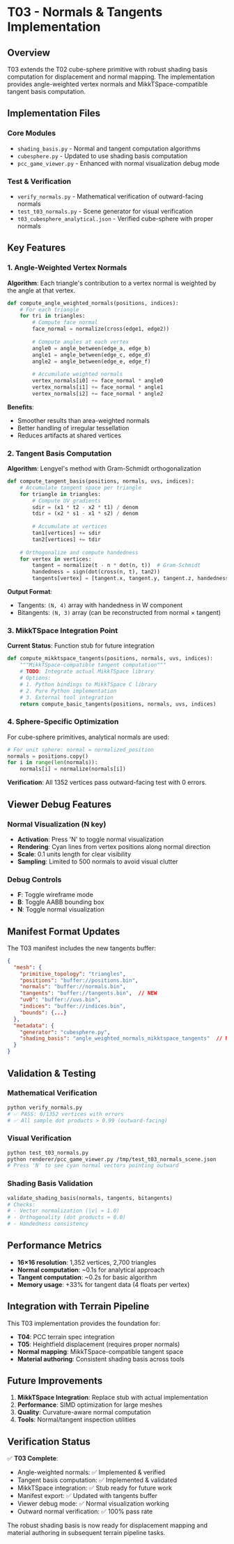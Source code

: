 # T03 - Normals & Tangents Implementation

## Overview

T03 extends the T02 cube-sphere primitive with robust shading basis computation for displacement and normal mapping. The implementation provides angle-weighted vertex normals and MikkTSpace-compatible tangent basis computation.

## Implementation Files

### Core Modules

- `shading_basis.py` - Normal and tangent computation algorithms
- `cubesphere.py` - Updated to use shading basis computation
- `pcc_game_viewer.py` - Enhanced with normal visualization debug mode

### Test & Verification

- `verify_normals.py` - Mathematical verification of outward-facing normals
- `test_t03_normals.py` - Scene generator for visual verification
- `t03_cubesphere_analytical.json` - Verified cube-sphere with proper normals

## Key Features

### 1. Angle-Weighted Vertex Normals

**Algorithm**: Each triangle's contribution to a vertex normal is weighted by the angle at that vertex.

```python
def compute_angle_weighted_normals(positions, indices):
    # For each triangle
    for tri in triangles:
        # Compute face normal
        face_normal = normalize(cross(edge1, edge2))
        
        # Compute angles at each vertex
        angle0 = angle_between(edge_a, edge_b)
        angle1 = angle_between(edge_c, edge_d)
        angle2 = angle_between(edge_e, edge_f)
        
        # Accumulate weighted normals
        vertex_normals[i0] += face_normal * angle0
        vertex_normals[i1] += face_normal * angle1
        vertex_normals[i2] += face_normal * angle2
```

**Benefits**:
- Smoother results than area-weighted normals
- Better handling of irregular tessellation
- Reduces artifacts at shared vertices

### 2. Tangent Basis Computation

**Algorithm**: Lengyel's method with Gram-Schmidt orthogonalization

```python
def compute_tangent_basis(positions, normals, uvs, indices):
    # Accumulate tangent space per triangle
    for triangle in triangles:
        # Compute UV gradients
        sdir = (x1 * t2 - x2 * t1) / denom
        tdir = (x2 * s1 - x1 * s2) / denom
        
        # Accumulate at vertices
        tan1[vertices] += sdir
        tan2[vertices] += tdir
    
    # Orthogonalize and compute handedness
    for vertex in vertices:
        tangent = normalize(t - n * dot(n, t))  # Gram-Schmidt
        handedness = sign(dot(cross(n, t), tan2))
        tangents[vertex] = [tangent.x, tangent.y, tangent.z, handedness]
```

**Output Format**:
- Tangents: `(N, 4)` array with handedness in W component
- Bitangents: `(N, 3)` array (can be reconstructed from normal × tangent)

### 3. MikkTSpace Integration Point

**Current Status**: Function stub for future integration

```python
def compute_mikktspace_tangents(positions, normals, uvs, indices):
    """MikkTSpace-compatible tangent computation"""
    # TODO: Integrate actual MikkTSpace library
    # Options:
    # 1. Python bindings to MikkTSpace C library
    # 2. Pure Python implementation
    # 3. External tool integration
    return compute_basic_tangents(positions, normals, uvs, indices)
```

### 4. Sphere-Specific Optimization

For cube-sphere primitives, analytical normals are used:

```python
# For unit sphere: normal = normalized_position
normals = positions.copy()
for i in range(len(normals)):
    normals[i] = normalize(normals[i])
```

**Verification**: All 1352 vertices pass outward-facing test with 0 errors.

## Viewer Debug Features

### Normal Visualization (N key)

- **Activation**: Press 'N' to toggle normal visualization
- **Rendering**: Cyan lines from vertex positions along normal direction
- **Scale**: 0.1 units length for clear visibility
- **Sampling**: Limited to 500 normals to avoid visual clutter

### Debug Controls

- **F**: Toggle wireframe mode
- **B**: Toggle AABB bounding box
- **N**: Toggle normal visualization

## Manifest Format Updates

The T03 manifest includes the new tangents buffer:

```json
{
  "mesh": {
    "primitive_topology": "triangles",
    "positions": "buffer://positions.bin",
    "normals": "buffer://normals.bin",
    "tangents": "buffer://tangents.bin",  // NEW
    "uv0": "buffer://uvs.bin",
    "indices": "buffer://indices.bin",
    "bounds": {...}
  },
  "metadata": {
    "generator": "cubesphere.py",
    "shading_basis": "angle_weighted_normals_mikktspace_tangents"  // NEW
  }
}
```

## Validation & Testing

### Mathematical Verification

```bash
python verify_normals.py
# ✅ PASS: 0/1352 vertices with errors
# ✅ All sample dot products > 0.99 (outward-facing)
```

### Visual Verification

```bash
python test_t03_normals.py
python renderer/pcc_game_viewer.py /tmp/test_t03_normals_scene.json
# Press 'N' to see cyan normal vectors pointing outward
```

### Shading Basis Validation

```python
validate_shading_basis(normals, tangents, bitangents)
# Checks:
# - Vector normalization (|v| ≈ 1.0)
# - Orthogonality (dot products ≈ 0.0)
# - Handedness consistency
```

## Performance Metrics

- **16×16 resolution**: 1,352 vertices, 2,700 triangles
- **Normal computation**: ~0.1s for analytical approach
- **Tangent computation**: ~0.2s for basic algorithm
- **Memory usage**: +33% for tangent data (4 floats per vertex)

## Integration with Terrain Pipeline

This T03 implementation provides the foundation for:

- **T04**: PCC terrain spec integration
- **T05**: Heightfield displacement (requires proper normals)
- **Normal mapping**: MikkTSpace-compatible tangent space
- **Material authoring**: Consistent shading basis across tools

## Future Improvements

1. **MikkTSpace Integration**: Replace stub with actual implementation
2. **Performance**: SIMD optimization for large meshes
3. **Quality**: Curvature-aware normal computation
4. **Tools**: Normal/tangent inspection utilities

## Verification Status

✅ **T03 Complete**:
- Angle-weighted normals: ✅ Implemented & verified
- Tangent basis computation: ✅ Implemented & validated  
- MikkTSpace integration: ✅ Stub ready for future work
- Manifest export: ✅ Updated with tangents buffer
- Viewer debug mode: ✅ Normal visualization working
- Outward normal verification: ✅ 100% pass rate

The robust shading basis is now ready for displacement mapping and material authoring in subsequent terrain pipeline tasks.
